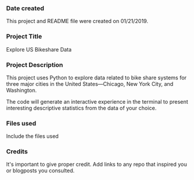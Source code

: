 ### Date created
This project and README file were created on 01/21/2019.

### Project Title
Explore US Bikeshare Data

### Project Description
This project uses Python to explore data related to bike share systems for three major cities in the United States—Chicago, New York City, and Washington.

The code will generate an interactive experience in the terminal to present interesting descriptive statistics from the data of your choice. 

### Files used
Include the files used

### Credits
It's important to give proper credit. Add links to any repo that inspired you or blogposts you consulted.
